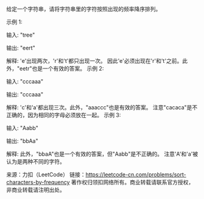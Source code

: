给定一个字符串，请将字符串里的字符按照出现的频率降序排列。

示例 1:

输入:
"tree"

输出:
"eert"

解释:
'e'出现两次，'r'和't'都只出现一次。
因此'e'必须出现在'r'和't'之前。此外，"eetr"也是一个有效的答案。
示例 2:

输入:
"cccaaa"

输出:
"cccaaa"

解释:
'c'和'a'都出现三次。此外，"aaaccc"也是有效的答案。
注意"cacaca"是不正确的，因为相同的字母必须放在一起。
示例 3:

输入:
"Aabb"

输出:
"bbAa"

解释:
此外，"bbaA"也是一个有效的答案，但"Aabb"是不正确的。
注意'A'和'a'被认为是两种不同的字符。

来源：力扣（LeetCode）
链接：https://leetcode-cn.com/problems/sort-characters-by-frequency
著作权归领扣网络所有。商业转载请联系官方授权，非商业转载请注明出处。
